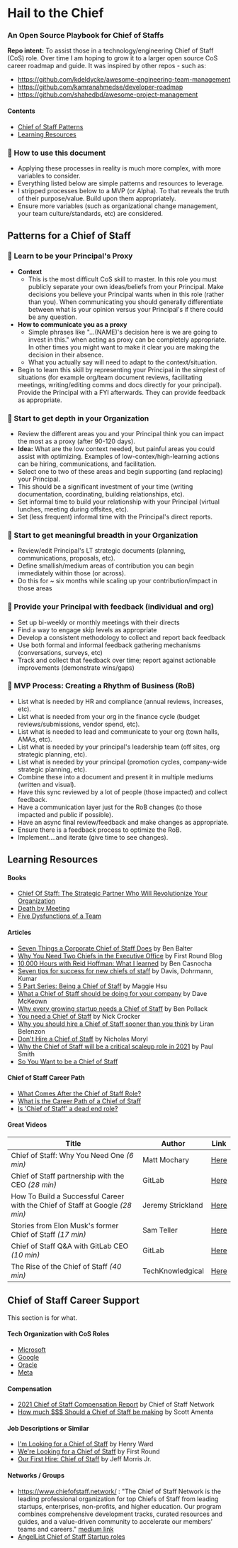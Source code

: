 # Hail to the Chief
### An Open Source Playbook for Chief of Staffs
**Repo intent:** To assist those in a technology/engineering Chief of Staff (CoS) role. Over time I am hoping to grow it to a larger open source CoS career roadmap and guide. It was inspired by other repos - such as:
* https://github.com/kdeldycke/awesome-engineering-team-management
* https://github.com/kamranahmedse/developer-roadmap
* https://github.com/shahedbd/awesome-project-management

#### Contents
- [Chief of Staff Patterns](https://github.com/mattnigh/hail_to_the_chief/edit/main/README.md#chief-of-staff-patterns)
- [Learning Resources](https://github.com/mattnigh/hail_to_the_chief/edit/main/README.md#learning-resources)

### :blue_book: How to use this document
- Applying these processes in reality is much more complex, with more variables to consider.
- Everything listed below are simple patterns and resources to leverage.
- I stripped processes below to a MVP (or Alpha). To that reveals the truth of their purpose/value. Build upon them appropriately.
- Ensure more variables (such as organizational change management, your team culture/standards, etc) are considered.

##  Patterns for a Chief of Staff

###  :mega: Learn to be your Principal's Proxy
- **Context**
  - This is the most difficult CoS skill to master. In this role you must publicly separate your own ideas/beliefs from your Principal. Make decisions you believe your Principal wants when in this role (rather than you). When communicating you should generally differentiate between what is your opinion versus your Principal's if there could be any question.
- **How to communicate you as a proxy**
  - Simple phrases like "...(NAME)'s decision here is we are going to invest in this." when acting as proxy can be completely appropriate. In other times you might want to make it clear you are making the decision in their absence.
  - What you actually say will need to adapt to the context/situation.
- Begin to learn this skill by representing your Principal in the simplest of situations (for example org/team document reviews, facilitating meetings, writing/editing comms and docs directly for your principal). Provide the Principal with a FYI afterwards. They can provide feedback as appropriate.

### 🏢 Start to get depth in your Organization
- Review the different areas you and your Principal think you can impact the most as a proxy (after 90-120 days).
- **Idea:** What are the low context needed, but painful areas you could assist with optimizing. Examples of low-contex/high-learning actions can be hiring, communications, and facilitation.
- Select one to two of these areas and begin supporting (and replacing) your Principal.
- This should be a significant investment of your time (writing documentation, coordinating, building relationships, etc).
- Set informal time to build your relationship with your Principal (virtual lunches, meeting during offsites, etc).
- Set (less frequent) informal time with the Principal's direct reports.

### 🏢 Start to get meaningful breadth in your Organization
- Review/edit Principal's LT strategic documents (planning, communications, proposals, etc).  
- Define smallish/medium areas of contribution you can begin immediately within those (or across).
- Do this for ~ six months while scaling up your contribution/impact in those areas

### 📆 Provide your Principal with feedback (individual and org)
- Set up bi-weekly or monthly meetings with their directs
- Find a way to engage skip levels as appropriate
- Develop a consistent methodology to collect and report back feedback
- Use both formal and informal feedback gathering mechanisms (conversations, surveys, etc)
- Track and collect that feedback over time; report against actionable improvements (demonstrate wins/gaps)

### 📆 MVP Process: Creating a Rhythm of Business (RoB)
- List what is needed by HR and compliance (annual reviews, increases, etc).
- List what is needed from your org in the finance cycle (budget reviews/submissions, vendor spend, etc).
- List what is needed to lead and communicate to your org (town halls, AMAs, etc).
- List what is needed by your principal's leadership team (off sites, org strategic planning, etc).
- List what is needed by your principal (promotion cycles, company-wide strategic planning, etc).
- Combine these into a document and present it in multiple mediums (written and visual).
- Have this sync reviewed by a lot of people (those impacted) and collect feedback.
- Have a communication layer just for the RoB changes (to those impacted and public if possible).
- Have an async final review/feedback and make changes as appropriate.
- Ensure there is a feedback process to optimize the RoB.
- Implement....and iterate (give time to see changes).

## Learning Resources
#### Books
- [Chief Of Staff: The Strategic Partner Who Will Revolutionize Your Organization](https://www.amazon.com/Chief-Staff-Strategic-Revolutionize-Organization/dp/0996867902/ref=sr_1_1?crid=2VEQHQ9GHKNTN&keywords=chief+of+staff&qid=1653939468&sprefix=chief+of+staf%2Caps%2C164&sr=8-1)
- [Death by Meeting](https://www.amazon.com/Death-Meeting-Leadership-Business-Lencioni-ebook/dp/B008L03W7O/ref=sr_1_1?keywords=patrick+lencioni+death+by+meeting&qid=1653939559&sprefix=patrick+lencioni+death%2Caps%2C143&sr=8-1)
- [Five Dysfunctions of a Team](https://www.amazon.com/Five-Dysfunctions-Team-Leadership-Lencioni-ebook/dp/B006960LQW/ref=sr_1_1?keywords=patrick+lencioni+five+dysfunctions+of+a+team&qid=1653939610&sprefix=patrick+lencioni+five%2Caps%2C133&sr=8-1)

#### Articles
- [Seven Things a Corporate Chief of Staff Does](https://ben.balter.com/2022/03/09/seven-things-a-corporate-chief-of-staff-does/) by Ben Balter
- [Why You Need Two Chiefs in the Executive Office](https://review.firstround.com/why-you-need-two-chiefs-in-the-executive-office) by First Round Blog
- [10,000 Hours with Reid Hoffman: What I learned](https://casnocha.com/reid-hoffman-lessons) by Ben Casnocha
- [Seven tips for success for new chiefs of staff](https://www.mckinsey.com/industries/public-and-social-sector/our-insights/seven-tips-for-success-for-new-chiefs-of-staff-at-government-agencies) by Davis, Dohrmann, Kumar
- [5 Part Series: Being a Chief of Staff](https://medium.com/chiefofstaffnetwork/part-1-the-role-of-a-corporate-chief-of-staff-8db0142318f1) by Maggie Hsu
- [What a Chief of Staff should be doing for your company](https://www.inc.com/dave-mckeown/what-a-chief-of-staff-should-be-doing-for-your-company.html) by Dave McKeown
- [Why every growing startup needs a Chief of Staff](https://www.charthop.com/resources/blog/best-practices/why-every-growing-startup-needs-a-chief-of-staff/) by Ben Pollack
- [You need a Chief of Staff](https://medium.com/things-ive-written/you-need-a-chief-of-staff-63b1c9be436) by Nick Crocker
- [Why you should hire a Chief of Staff sooner than you think](https://medium.com/@liranbelenzon/why-you-should-hire-a-chief-of-staff-sooner-than-you-think-c6a34ad5644) by Liran Belenzon
- [Don't Hire a Chief of Staff](https://medium.com/@nmoryl/dont-hire-a-chief-of-staff-b65c16d56eac) by Nicholas Moryl
- [Why the Chief of Staff will be a critical scaleup role in 2021](https://medium.com/@paansm/why-chief-of-staff-will-become-a-critical-scaleup-role-in-2021-ee276a6a723a) by Paul Smith
- [So You Want to be a Chief of Staff](https://medium.com/@sdean/so-you-want-to-be-a-chief-of-staff-987990186cf7)

#### Chief of Staff Career Path
- [What Comes After the Chief of Staff Role?](https://chiefofstaff.expert/what-comes-after-the-chief-of-staff-role/#:~:text=A%20majority%20of%20people%20who,Executive%20Director%20at%20nonprofit%20organizations)
- [What is the Career Path of a Chief of Staff](https://www.virtualchiefofstaff.com/post/what-is-the-career-path-for-a-chief-of-staff)
- [Is 'Chief of Staff' a dead end role?](https://medium.com/chiefofstaffnetwork/is-chief-of-staff-a-dead-end-role-5a4eba1b3b53)

#### Great Videos
| Title | Author |  Link |  
|------|-----------|---|
|  Chief of Staff: Why You Need One *(6 min)*    |     Matt Mochary      | [Here](https://www.youtube.com/watch?v=EMlyVjgXyH4)  |
|  Chief of Staff partnership with the CEO *(28 min)*   |      GitLab     | [Here](https://www.youtube.com/watch?v=jdlNhxFTAnM)
|  How To Build a Successful Career with the Chief of Staff at Google  *(28 min)*   |     Jeremy Strickland      | [Here](https://www.youtube.com/watch?v=fOSnwpJX-DM)  |
|  Stories from Elon Musk's former Chief of Staff *(17 min)*    |     Sam Teller      | [Here](https://www.youtube.com/watch?v=4qqSaK4pXnY)  |
|  Chief of Staff Q&A with GitLab CEO  *(10 min)*  |      GitLab     | [Here](https://www.youtube.com/watch?v=uUwmlJfim6U)
|  The Rise of the Chief of Staff *(40 min)*   |     TechKnowledgical      | [Here](https://www.youtube.com/watch?v=4if3GMuGP94)  |

## Chief of Staff Career Support
This section is for what. 

#### Tech Organization with CoS Roles
- [Microsoft](https://www.glassdoor.com/Jobs/Microsoft-chief-of-staff-Jobs-EI_IE1651.0,9_KO10,24.htm?filter.countryId=1) 
- [Google](https://www.glassdoor.com/Salary/Google-Chief-of-Staff-Salaries-E9079_D_KO7,21.htm)
- [Oracle](https://www.glassdoor.com/Salary/Oracle-Chief-of-Staff-Salaries-E1737_D_KO7,21.htm)
- [Meta](https://www.glassdoor.com/Salary/Meta-Chief-of-Staff-Salaries-E40772_D_KO5,19.htm)

#### Compensation
- [2021 Chief of Staff Compensation Report](https://www.chiefofstaff.network/blog/chief-of-staff-compensation-report-2021) by Chief of Staff Network
- [How much $$$ Should a Chief of Staff be making](https://medium.com/chiefofstaffnetwork/how-much-should-a-chief-of-staff-be-making-cdae4600195d) by Scott Amenta

#### Job Descriptions or Similar
- [I'm Looking for a Chief of Staff](https://medium.com/@henrysward/im-looking-for-a-chief-of-staff-9249ebdb7f9e) by Henry Ward
- [We're Looking for a Chief of Staff](https://medium.com/@firstround/were-looking-for-a-chief-of-staff-6d6b78a0ea50) by First Round
- [Our First Hire: Chief of Staff](https://medium.com/@jmj/our-first-full-time-hire-chief-of-staff-aa5294b22854) by Jeff Morris Jr.

#### Networks / Groups
- https://www.chiefofstaff.network/ : "The Chief of Staff Network is the leading professional organization for top Chiefs of Staff from leading startups, enterprises, non-profits, and higher education. Our program combines comprehensive development tracks, curated resources and guides, and a value-driven community to accelerate our members’ teams and careers." [medium link](https://medium.com/chiefofstaffnetwork)
- [AngelList Chief of Staff Startup roles](https://angel.co/role/chief-of-staff)


